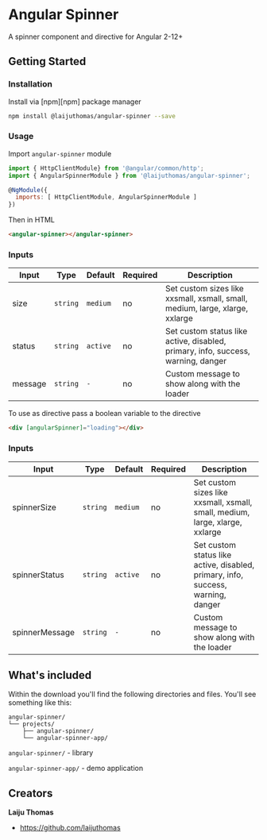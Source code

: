 

# Angular Spinner
A spinner component and directive for Angular 2-12+

## Getting Started

### Installation

Install via [npm][npm] package manager 

```bash
npm install @laijuthomas/angular-spinner --save
```

### Usage

Import `angular-spinner` module

```js
import { HttpClientModule} from '@angular/common/http';
import { AngularSpinnerModule } from '@laijuthomas/angular-spinner';

@NgModule({
  imports: [ HttpClientModule, AngularSpinnerModule ]
})
```

Then in HTML

```html
<angular-spinner></angular-spinner>
```

### Inputs
| Input  | Type | Default | Required | Description |
| ------------- | ------------- | ------------- | ------------- | ------------- |
| size | `string` | `medium` | no | Set custom sizes like xxsmall, xsmall, small, medium, large, xlarge, xxlarge |
| status | `string` | `active` | no | Set custom status like active, disabled, primary, info, success, warning, danger |
| message | `string` | `-` | no | Custom message to show along with the loader |

To use as directive pass a boolean variable to the directive

```html
<div [angularSpinner]="loading"></div>
```

### Inputs
| Input  | Type | Default | Required | Description |
| ------------- | ------------- | ------------- | ------------- | ------------- |
| spinnerSize | `string` | `medium` | no | Set custom sizes like xxsmall, xsmall, small, medium, large, xlarge, xxlarge |
| spinnerStatus | `string` | `active` | no | Set custom status like active, disabled, primary, info, success, warning, danger |
| spinnerMessage | `string` | `-` | no | Custom message to show along with the loader |

## What's included

Within the download you'll find the following directories and files. You'll see something like this:

```
angular-spinner/
└── projects/
    ├── angular-spinner/
    └── angular-spinner-app/
```
`angular-spinner/` - library

`angular-spinner-app/` - demo application

## Creators

**Laiju Thomas**

* <https://github.com/laijuthomas>